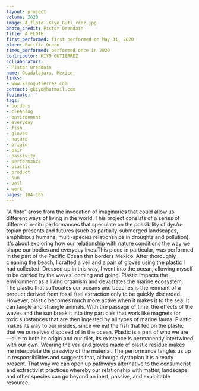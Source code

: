 ```yaml
---
layout: project
volume: 2020
image: A_flote--Kiyo_Guti_rrez.jpg
photo_credit: Pistor Orendain
title: A FLOTE
first_performed: first performed on May 31, 2020
place: Pacific Ocean
times_performed: performed once in 2020
contributor: KIYO GUTIÉRREZ
collaborators:
- Pistor Orendain
home: Guadalajara, Mexico
links:
- www.kiyogutierrez.com
contact: gkiyo@hotmail.com
footnote: ''
tags:
- borders
- cleaning
- environment
- everyday
- fish
- gloves
- nature
- origin
- pair
- passivity
- performance
- plastic
- product
- sun
- veil
- work
pages: 104-105
---
```



"A flote" arose from the invocation of imaginaries that could allow us different ways of living in the world. This project consists of a series of different in-situ performances that speculate on the possibility of dys/u-topian presents and futures (such as partially-submerged landscapes, amphibious humans, multi-species relationships in droughts and pollution). It's about exploring how our relationship with nature conditions the way we shape our bodies and everyday lives.This piece in particular, was performed in the part of the Pacific Ocean that borders Mexico. After thoroughly cleaning the beach, I crafted a veil and a pair of gloves using the plastic I had collected. Dressed up in this way, I went into the ocean, allowing myself to be carried by the waves' coming and going. 
Plastic impacts the environment as a living organism and devastates the marine ecosystem. The plastic that suffocates our oceans and beaches is the remnant of a product derived from fossil fuel extraction only to be quickly discarded. However, plastic becomes much more active when it makes it to the sea. It can tangle and strangle animals. With the passage of time, the effects of the waves and the sun break it into tiny particles that work like magnets for toxic substances that are then ingested by all types of marine fauna. Plastic makes its way to our insides, since we eat the fish that fed on the plastic that we ourselves disposed of in the ocean.
Plastic is a part of who we are—due to both its origin and our diet, its existence is permanently intertwined with our own. Wearing the veil and gloves made of plastic residue makes me interpolate the passivity of the material. The performance tangles us up in responsibilities and suggests that, although dystopian it is already present. That way we can open up pathways alternative to the consumerist and extractivist practices whereby our relationship with matter, landscape, and other species can go beyond an inert, passive, and exploitable resource.
